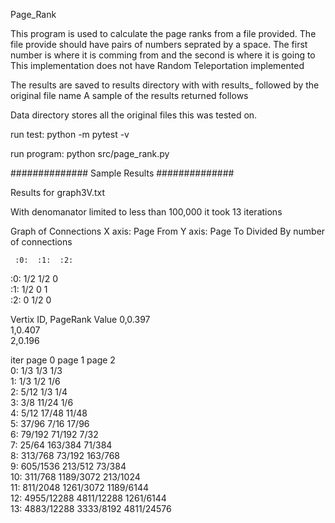 Page_Rank

This program is used to calculate the page ranks from a file provided.
The file provide should have pairs of numbers seprated by a space. 
The first number is where it is comming from and the second is where it is going to
This implementation does not have Random Teleportation implemented

The results are saved to results directory with with results_ followed by the original file name
A sample of the results returned follows

Data directory stores all the original files this was tested on.

run test: python -m pytest -v

run program: python src/page_rank.py


##############
Sample Results
##############

Results for graph3V.txt

With denomanator limited to less than 100,000
it took 13 iterations

Graph of Connections
 X axis: Page From
 Y axis: Page To
 Divided By number of connections

     :0:  :1:  :2: 
  :0: 1/2  1/2  0    
  :1: 1/2  0    1    
  :2: 0    1/2  0    


Vertix ID, PageRank Value
        0,0.397     
        1,0.407     
        2,0.196     

iter page 0         page 1         page 2         
  0: 1/3            1/3            1/3            
  1: 1/3            1/2            1/6            
  2: 5/12           1/3            1/4            
  3: 3/8            11/24          1/6            
  4: 5/12           17/48          11/48          
  5: 37/96          7/16           17/96          
  6: 79/192         71/192         7/32           
  7: 25/64          163/384        71/384         
  8: 313/768        73/192         163/768        
  9: 605/1536       213/512        73/384         
 10: 311/768        1189/3072      213/1024       
 11: 811/2048       1261/3072      1189/6144      
 12: 4955/12288     4811/12288     1261/6144      
 13: 4883/12288     3333/8192      4811/24576     
